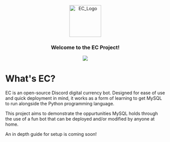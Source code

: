 <p align="center">
  <a href="https://github.com/ELDYmoddys/EC-MySQL">
    <img src="./EC_logo_v2.svg" alt="EC_Logo" width="100" height="100"></a>
  <h3 align="center">Welcome to the EC Project!</h3>
</p>
<p align="center">
  <a href="https://discord.gg/xqudUnVMAW"><img src="https://img.shields.io/discord/1045201509924741140?logo=discord"></a>
</p>

# What's EC?

EC is an open-source Discord digital currency bot.
Designed for ease of use and quick deployment in mind, it works as a form of learning to get MySQL to run alongside the Python programming language.

This project aims to demonstrate the oppurtunities MySQL holds through the use of a fun bot that can be deployed and/or modified by anyone at home.

An in depth guide for setup is coming soon!
